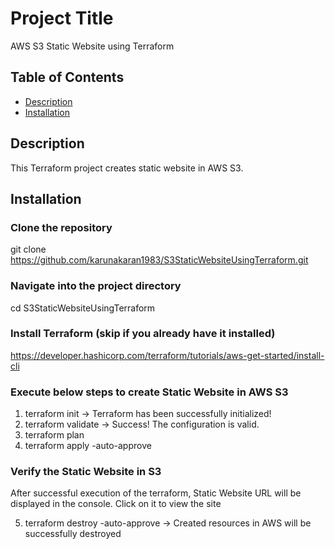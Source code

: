 # Project Title

AWS S3 Static Website using Terraform

## Table of Contents

- [Description](#description)
- [Installation](#installation)

## Description

This Terraform project creates static website in AWS S3.

## Installation

### Clone the repository
git clone https://github.com/karunakaran1983/S3StaticWebsiteUsingTerraform.git

### Navigate into the project directory
cd S3StaticWebsiteUsingTerraform

### Install Terraform (skip if you already have it installed)
https://developer.hashicorp.com/terraform/tutorials/aws-get-started/install-cli

### Execute below steps to create Static Website in AWS S3 
1. terraform init -> Terraform has been successfully initialized!
2. terraform validate -> Success! The configuration is valid.
3. terraform plan
4. terraform apply -auto-approve

### Verify the Static Website in S3
After successful execution of the terraform, Static Website URL will be displayed in the console.
Click on it to view the site

5. terraform destroy -auto-approve -> Created resources in AWS will be successfully destroyed